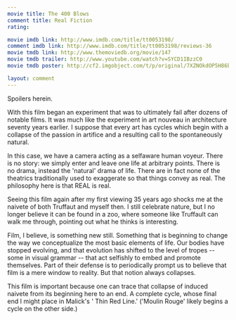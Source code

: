 ```yaml
---
movie title: The 400 Blows
comment title: Real Fiction
rating: 

movie imdb link: http://www.imdb.com/title/tt0053198/
comment imdb link: http://www.imdb.com/title/tt0053198/reviews-36
movie tmdb link: http://www.themoviedb.org/movie/147
movie tmdb trailer: http://www.youtube.com/watch?v=SYCD1IBzzC0
movie tmdb poster: http://cf2.imgobject.com/t/p/original/7XZNOkdOP5H86bB0AkEWKzXKuyl.jpg

layout: comment
---
```


Spoilers herein.

With this film began an experiment that was to ultimately fail after dozens of notable films. It was much like the experiment in art nouveau in architecture seventy years earlier. I suppose that every art has cycles which begin with a collapse of the passion in artifice and a resulting call to the spontaneously natural.

In this case, we have a camera acting as a selfaware human voyeur. There is no story: we simply enter and leave one life at arbitrary points. There is no drama, instead the 'natural' drama of life. There are in fact none of the theatrics traditionally used to exaggerate so that things convey as real. The philosophy here is that REAL is real.

Seeing this film again after my first viewing 35 years ago shocks me at the naivete of both Truffaut and myself then. I still celebrate nature, but I no longer believe it can be found in a zoo, where someone like Truffault can walk me through, pointing out what he thinks is interesting.

Film, I believe, is something new still. Something that is beginning to change the way we conceptualize the most basic elements of life. Our bodies have stopped evolving, and that evolution has shifted to the level of tropes -- some in visual grammar -- that act selfishly to embed and promote themselves. Part of their defense is to periodically prompt us to believe that film is a mere window to reality. But that notion always collapses.

This film is important because one can trace that collapse of induced naivete from its beginning here to an end. A complete cycle, whose final end I might place in Malick's ' Thin Red Line.' ('Moulin Rouge' likely begins a cycle on the other side.)